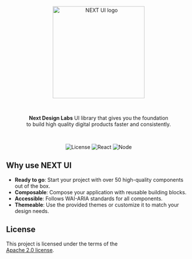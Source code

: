 <br/>

<p align="center">
 <a href="https://github.com/next-design-labs/next-ui">
    <img src="https://github.com/next-design-labs/next-ui/assets/14975353/e4a84d9d-bec9-4bbd-813b-f1e7407b095a" alt="NEXT UI logo" width="250" />
  </a>
</p>

<br/>

<p align="center"><b>Next Design Labs</b> UI library that gives you the foundation <br/> to build high quality digital products faster and consistently.</p>

<br/>

<div align="center">

![License](https://img.shields.io/badge/license-Apache%202-blue.svg)
![React](https://img.shields.io/badge/react-18-blue.svg)
![Node](https://img.shields.io/badge/node-18-brightgreen.svg)

</div>

## Why use NEXT UI

- **Ready to go**: Start your project with over 50 high-quality components out of the box.
- **Composable**: Compose your application with reusable building blocks.
- **Accessible**: Follows WAI-ARIA standards for all components.
- **Themeable**: Use the provided themes or customize it to match your design needs.

## License

This project is licensed under the terms of the  
[Apache 2.0 license](/LICENSE).